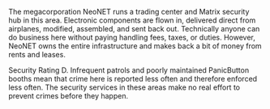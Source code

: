 The megacorporation NeoNET runs a trading center and Matrix security hub in this area. Electronic components are flown in, delivered direct from airplanes, modified, assembled, and sent back out. Technically anyone can do business here without paying handling fees, taxes, or duties. However, NeoNET owns the entire infrastructure and makes back a bit of money from rents and leases.  
  
Security Rating D. Infrequent patrols and poorly maintained PanicButton booths mean that crime here is reported less often and therefore enforced less often. The security services in these areas make no real effort to prevent crimes before they happen.